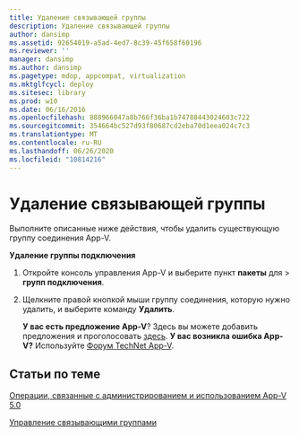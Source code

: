 ```yaml
---
title: Удаление связывающей группы
description: Удаление связывающей группы
author: dansimp
ms.assetid: 92654019-a5ad-4ed7-8c39-45f658f60196
ms.reviewer: ''
manager: dansimp
ms.author: dansimp
ms.pagetype: mdop, appcompat, virtualization
ms.mktglfcycl: deploy
ms.sitesec: library
ms.prod: w10
ms.date: 06/16/2016
ms.openlocfilehash: 888966047a8b766f36ba1b74788443024603c722
ms.sourcegitcommit: 354664bc527d93f80687cd2eba70d1eea024c7c3
ms.translationtype: MT
ms.contentlocale: ru-RU
ms.lasthandoff: 06/26/2020
ms.locfileid: "10814216"
---
```

# Удаление связывающей группы


Выполните описанные ниже действия, чтобы удалить существующую группу соединения App-V.

**Удаление группы подключения**

1.  Откройте консоль управления App-V и выберите пункт **пакеты** для &gt; **групп подключения**.

2.  Щелкните правой кнопкой мыши группу соединения, которую нужно удалить, и выберите команду **Удалить**.

    **У вас есть предложение App-V**? Здесь вы можете добавить предложения и проголосовать [здесь](http://appv.uservoice.com/forums/280448-microsoft-application-virtualization). **У вас возникла ошибка App-V?** Используйте [Форум TechNet App-V](https://social.technet.microsoft.com/Forums/home?forum=mdopappv).

## Статьи по теме


[Операции, связанные с администрированием и использованием App-V 5.0](operations-for-app-v-50.md)

[Управление связывающими группами](managing-connection-groups.md)

 

 





